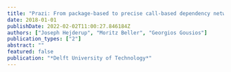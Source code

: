 ```yaml
---
title: "Prazi: From package-based to precise call-based dependency network analyses"
date: 2018-01-01
publishDate: 2022-02-02T11:00:27.846184Z
authors: ["Joseph Hejderup", "Moritz Beller", "Georgios Gousios"]
publication_types: ["2"]
abstract: ""
featured: false
publication: "*Delft University of Technology*"
---
```


